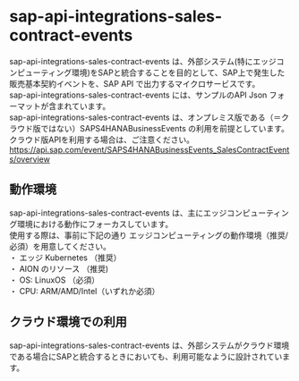 # sap-api-integrations-sales-contract-events   
sap-api-integrations-sales-contract-events は、外部システム(特にエッジコンピューティング環境)をSAPと統合することを目的として、SAP上で発生した販売基本契約イベントを、SAP API で出力するマイクロサービスです。  
sap-api-integrations-sales-contract-events には、サンプルのAPI Json フォーマットが含まれています。  
sap-api-integrations-sales-contract-events は、オンプレミス版である（＝クラウド版ではない）SAPS4HANABusinessEvents の利用を前提としています。クラウド版APIを利用する場合は、ご注意ください。  
https://api.sap.com/event/SAPS4HANABusinessEvents_SalesContractEvents/overview

## 動作環境  
sap-api-integrations-sales-contract-events は、主にエッジコンピューティング環境における動作にフォーカスしています。  
使用する際は、事前に下記の通り エッジコンピューティングの動作環境（推奨/必須）を用意してください。  
・ エッジ Kubernetes （推奨）  
・ AION のリソース （推奨)  
・ OS: LinuxOS （必須）  
・ CPU: ARM/AMD/Intel（いずれか必須）  

## クラウド環境での利用  
sap-api-integrations-sales-contract-events は、外部システムがクラウド環境である場合にSAPと統合するときにおいても、利用可能なように設計されています。  
